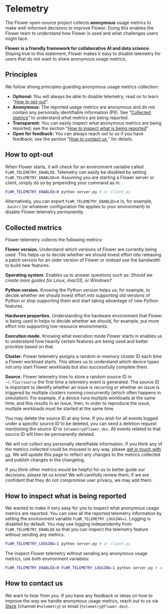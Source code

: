 # Telemetry

The Flower open-source project collects **anonymous** usage metrics to make well-informed decisions to improve Flower. Doing this enables the Flower team to understand how Flower is used and what challenges users might face.

**Flower is a friendly framework for collaborative AI and data science.** Staying true to this statement, Flower makes it easy to disable telemetry for users that do not want to share anonymous usage metrics.

## Principles

We follow strong principles guarding anonymous usage metrics collection:

- **Optional:** You will always be able to disable telemetry; read on to learn “[How to opt-out](#how-to-opt-out)”.
- **Anonymous:** The reported usage metrics are anonymous and do not contain any personally identifiable information (PII). See “[Collected metrics](#collected-metrics)” to understand what metrics are being reported.
- **Transparent:** You can easily inspect what anonymous metrics are being reported; see the section “[How to inspect what is being reported](#how-to-inspect-what-is-being-reported)”
- **Open for feedback:** You can always reach out to us if you have feedback; see the section “[How to contact us
](#how-to-contact-us)” for details.

## How to opt-out

When Flower starts, it will check for an environment variable called `FLWR_TELEMETRY_ENABLED`. Telemetry can easily be disabled by setting `FLWR_TELEMETRY_ENABLED=0`. Assuming you are starting a Flower server or client, simply do so by prepending your command as in:

```bash
FLWR_TELEMETRY_ENABLED=0 python server.py # or client.py
```

Alternatively, you can export `FLWR_TELEMETRY_ENABLED=0` in, for example, `.bashrc` (or whatever configuration file applies to your environment) to disable Flower telemetry permanently.

## Collected metrics

Flower telemetry collects the following metrics:

**Flower version.** Understand which versions of Flower are currently being used. This helps us to decide whether we should invest effort into releasing a patch version for an older version of Flower or instead use the bandwidth to build new features.

**Operating system.** Enables us to answer questions such as: *Should we create more guides for Linux, macOS, or Windows?*

**Python version.** Knowing the Python version helps us, for example, to decide whether we should invest effort into supporting old versions of Python or stop supporting them and start taking advantage of new Python features.

**Hardware properties.** Understanding the hardware environment that Flower is being used in helps to decide whether we should, for example, put more effort into supporting low-resource environments.

**Execution mode.** Knowing what execution mode Flower starts in enables us to understand how heavily certain features are being used and better prioritize based on that.

**Cluster.** Flower telemetry assigns a random in-memory cluster ID each time a Flower workload starts. This allows us to understand which device types not only start Flower workloads but also successfully complete them.

**Source.** Flower telemetry tries to store a random source ID in `~/.flwr/source` the first time a telemetry event is generated. The source ID is important to identify whether an issue is recurring or whether an issue is triggered by multiple clusters running concurrently (which often happens in simulation). For example, if a device runs multiple workloads at the same time, and this results in an issue, then, in order to reproduce the issue, multiple workloads must be started at the same time.

You may delete the source ID at any time. If you wish for all events logged under a specific source ID to be deleted, you can send a deletion request mentioning the source ID to `telemetry@flower.dev`. All events related to that source ID will then be permanently deleted.

We will not collect any personally identifiable information. If you think any of the metrics collected could be misused in any way, please [get in touch with us](#how-to-contact-us). We will update this page to reflect any changes to the metrics collected and publish changes in the changelog.

If you think other metrics would be helpful for us to better guide our decisions, please let us know! We will carefully review them; if we are confident that they do not compromise user privacy, we may add them.

## How to inspect what is being reported

We wanted to make it very easy for you to inspect what anonymous usage metrics are reported. You can view all the reported telemetry information by setting the environment variable `FLWR_TELEMETRY_LOGGING=1`. Logging is disabled by default. You may use logging independently from `FLWR_TELEMETRY_ENABLED` so that you can inspect the telemetry feature without sending any metrics.

```bash
FLWR_TELEMETRY_LOGGING=1 python server.py # or client.py
```

The inspect Flower telemetry without sending any anonymous usage metrics, use both environment variables:

```bash
FLWR_TELEMETRY_ENABLED=0 FLWR_TELEMETRY_LOGGING=1 python server.py # or client.py
```

## How to contact us

We want to hear from you. If you have any feedback or ideas on how to improve the way we handle anonymous usage metrics, reach out to us via [Slack](https://flower.dev/join-slack/) (channel `#telemetry`) or email (`telemetry@flower.dev`).
